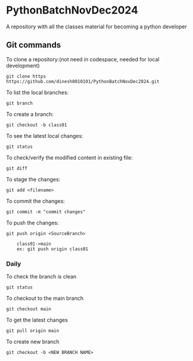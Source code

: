 # PythonBatchNovDec2024

A repository with all the classes material for becoming a python developer

## Git commands

To clone a repository:(not need in codespace, needed for local development)

    git clone https https://github.com/dinesh0010101/PythonBatchNovDec2024.git

To list the local branches:

    git branch

To create a branch:

    git checkout -b class01

To see the latest local changes:

    git status

To check/verify the modified content in existing file:

    git diff

To stage the changes:

    git add <filename>

To commit the changes:

    git commit -m "commit changes"

To push the changes:

    git push origin <SourceBranch>

        class01->main
        ex: git push origin class01

### Daily 

To check the branch is clean

    git status

To checkout to the main branch

    git checkout main

To get the latest changes

    git pull origin main

To create new branch

    git checkout -b <NEW BRANCH NAME>